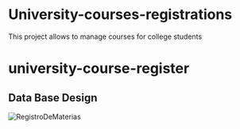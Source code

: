 # University-courses-registrations
This project allows to manage courses for college students
# university-course-register

## Data Base Design

![RegistroDeMaterias](https://user-images.githubusercontent.com/55673150/135517883-f6a29777-8ad2-4c3d-8f70-b7958ea759d2.jpg)
